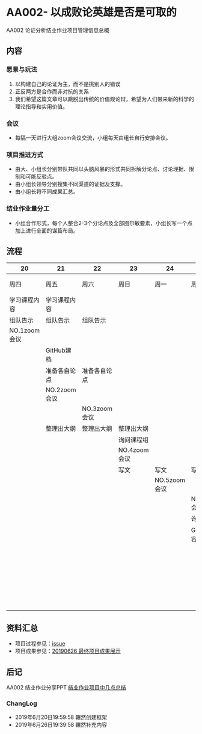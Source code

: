 # AA002- 以成败论英雄是否是可取的
AA002 论证分析结业作业项目管理信息总概

## 内容
### 愿景与玩法
1. 以构建自己的论证为主，而不是挑别人的错误
2. 正反两方是合作而非对抗的关系
3. 我们希望这篇文章可以跳脱出传统的价值观论辩，希望为人们带来新的科学的理论指导和实用价值。

### 会议
- 每隔一天进行大组zoom会议交流，小组每天由组长自行安排会议。

### 项目推进方式
- 由大、小组长分别带队共同以头脑风暴的形式共同拆解分论点、讨论理据、限制和可能反驳点。
- 由小组长领导分别搜集不同渠道的证据及支撑。
- 由小组长将不同成果汇总。

### 结业作业量分工
- 小组合作形式，每个人整合2-3个分论点及全部图尔敏要素，小组长写一个点加上进行全面的谋篇布局。

## 流程
20 | 21 | 22 | 23 | 24 | 25 | 26
-- | -- | -- | -- | -- | -- | --
周四 | 周五 | 周六 | 周日 | 周一 | 周二 | 周三
学习课程内容 | 学习课程内容 |   |   |   |   |  
组队告示 | 组队告示 | 组队告示 |   |   |   |  
NO.1zoom会议 |   |   |   |   |   |  
  | GitHub建档 |   |   |   |   |  
  | 准备各自论点 | 准备各自论点 |   |   |   |  
  | NO.2zoom会议 |   |   |   |   |  
  |   | NO.3zoom会议 |   |   |   |  
  | 整理出大纲 | 整理出大纲 | 整理出大纲 |   |   |  
  |   |   | 询问课程组 |   |   |  
  |   |   | NO.4zoom会议 |   |   |  
  |   |   | 写文 | 写文 | 写文 |  
  |   |   |   | NO.5zoom会议 |   |  
  |   |   |   |   | NO.6zoom会议 |  
  |   |   |   |   | 询问课程组 |  
  |   |   |   |   | GitHub内容完备 |  
  |   |   |   |   |   | 出文提交课程组


## 资料汇总
- 项目过程参见：[issue](https://github.com/CathrineintheCR/AA002-/issues)
- 项目成果参见：[20190626 最终项目成果展示 ](https://github.com/CathrineintheCR/AA002-/issues/4)


## 后记
AA002 结业作业分享PPT [结业作业项目中几点总结](https://github.com/CathrineintheCR/AA002-/issues/5)



### ChangLog
- 2019年6月20日19:59:58 冁然创建框架
- 2019年6月26日19:39:58 冁然补充内容
